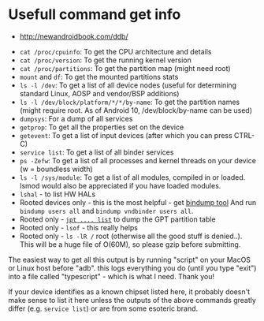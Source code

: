 # Usefull command get info

- <http://newandroidbook.com/ddb/>

* `cat /proc/cpuinfo`: To get the CPU architecture and details
* `cat /proc/version`: To get the running kernel version
* `cat /proc/partitions`: To get the partition map (might need root)
* `mount` and `df`: To get the mounted partitions stats
* `ls -l /dev`: To get a list of all device nodes (useful for determining standard Linux, AOSP and vendor/BSP additions)
* `ls -l /dev/block/platform/*/*/by-name`: To get the partition names (might require root. As of Android 10, /dev/block/by-name can be used)
* `dumpsys`: For a dump of all services
* `getprop`: To get all the properties set on the device
* `getevent`: To get a list of input devices (after which you can press CTRL-C)
* `service list`: To get a list of all binder services
* `ps -Zefw`: To get a list of all processes and kernel threads on your device (w = boundless width)
* `ls -l /sys/module`: To get a list of all modules, compiled in or loaded. lsmod would also be appreciated if you have loaded modules.
* `lshal` - to list HW HALs
* Rooted devices only - this is the most helpful - get [bindump tool](http://newandroidbook.com/tools/bindump.html) And run `bindump users all` and `bindump vndbinder users all`.
* Rooted only - [`jpt .... list`](http://newandroidbook.com/tools/jpt.html) to dump the GPT partition table
* Rooted only - `lsof` - this really helps
* Rooted only - `ls -lR /` root (otherwise all the good stuff is denied..). This will be a huge file of O(60M), so please gzip before submitting.

The easiest way to get all this output is by running "script" on your MacOS or Linux host before "adb". this logs everything you do (until you type "exit") into a file called "typescript" - which is what I need. Thank you!

If your device identifies as a known chipset listed here, it probably doesn't make sense to list it here unless the outputs of the above commands greatly differ (e.g. `service list`) or are from some esoteric brand.